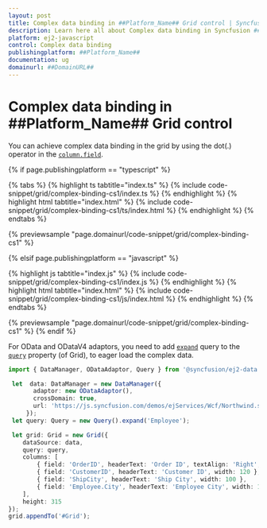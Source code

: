 ```yaml
---
layout: post
title: Complex data binding in ##Platform_Name## Grid control | Syncfusion
description: Learn here all about Complex data binding in Syncfusion ##Platform_Name## Grid control of Syncfusion Essential JS 2 and more.
platform: ej2-javascript
control: Complex data binding 
publishingplatform: ##Platform_Name##
documentation: ug
domainurl: ##DomainURL##
---
```


# Complex data binding in ##Platform_Name## Grid control

You can achieve complex data binding in the grid by using the dot(.) operator in the [`column.field`](../../api/grid/column/#field).

{% if page.publishingplatform == "typescript" %}

 {% tabs %}
{% highlight ts tabtitle="index.ts" %}
{% include code-snippet/grid/complex-binding-cs1/index.ts %}
{% endhighlight %}
{% highlight html tabtitle="index.html" %}
{% include code-snippet/grid/complex-binding-cs1/ts/index.html %}
{% endhighlight %}
{% endtabs %}
        
{% previewsample "page.domainurl/code-snippet/grid/complex-binding-cs1" %}

{% elsif page.publishingplatform == "javascript" %}

{% highlight js tabtitle="index.js" %}
{% include code-snippet/grid/complex-binding-cs1/index.js %}
{% endhighlight %}
{% highlight html tabtitle="index.html" %}
{% include code-snippet/grid/complex-binding-cs1/js/index.html %}
{% endhighlight %}
{% endtabs %}

{% previewsample "page.domainurl/code-snippet/grid/complex-binding-cs1" %}
{% endif %}

For OData and ODataV4 adaptors, you need to add [`expand`](../../api/data/query/#expand) query to the [`query`](../../api/grid/#query) property (of Grid), to eager load the complex data.

```ts
import { DataManager, ODataAdaptor, Query } from '@syncfusion/ej2-data';

 let  data: DataManager = new DataManager({
       adaptor: new ODataAdaptor(),
       crossDomain: true,
       url: 'https://js.syncfusion.com/demos/ejServices/Wcf/Northwind.svc/Orders'
     });
 let query: Query = new Query().expand('Employee');

 let grid: Grid = new Grid({
    dataSource: data,
    query: query,
    columns: [
        { field: 'OrderID', headerText: 'Order ID', textAlign: 'Right', width: 100 },
        { field: 'CustomerID', headerText: 'Customer ID', width: 120 },
        { field: 'ShipCity', headerText: 'Ship City', width: 100 },
        { field: 'Employee.City', headerText: 'Employee City', width: 150 }
    ],
    height: 315
});
grid.appendTo('#Grid');

```